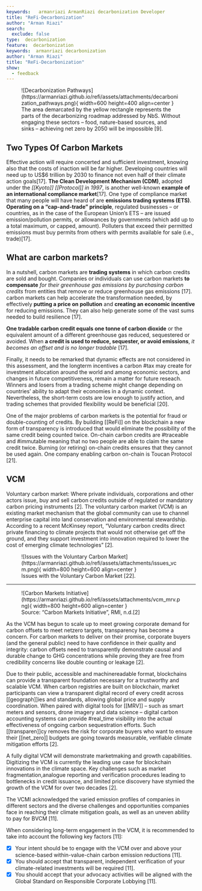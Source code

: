 ```yaml
---
keywords:   armanriazi ArmanRiazi decarbonization Developer
title: "ReFi-Decarbonization"
author: "Arman Riazi"
search:
  exclude: false
type:  decarbonization
feature:  decarbonization
keywords:  armanriazi decarbonization
author: "Arman Riazi"
title: "ReFi-Decarbonization"
show:
  - feedback
---
```


<figure markdown>
![Decarbonization Pathways](https://armanriazi.github.io/refi/assets/attachments/decarbonization_pathways.png){ width=600 height=400 align=center }
<figcaption>The area demarcated by the yellow rectangle represents the parts of the decarbonizing roadmap addressed by NbS. Without engaging these sectors – food, nature-based sources, and sinks – achieving net zero by 2050 will be impossible [9].</figcaption>
</figure>


## Two Types Of Carbon Markets
Effective action will require concerted and sufficient investment, knowing also that the costs of inaction will be far higher. Developing countries will need up to US$6 trillion by 2030 to finance not even half of their climate action goals[17].
**The Clean Development Mechanism (CDM)**, adopted under the *[[Kyoto]] [[Protocol]] in 1997*, is another well-known **example of an international compliance market**[17].
One type of compliance market that many people will have heard of are **emissions trading systems (ETS)**. **Operating on a “cap-and-trade” principle**, regulated businesses – or countries, as in the case of the European Union’s ETS – are issued emission/pollution permits, or allowances by governments (which add up to a total maximum, or capped, amount). Polluters that exceed their permitted emissions must buy permits from others with permits available for sale (i.e., trade)[17].

## What are carbon markets?

In a nutshell, carbon markets are **trading systems** in which carbon credits are sold and bought. Companies or individuals can use carbon markets **to compensate** *for their greenhouse gas emissions by purchasing carbon credits* from entities that remove or reduce greenhouse gas emissions [17].
carbon markets can help accelerate the transformation needed, by effectively **putting a price on pollution** and **creating an economic incentive** for reducing emissions. They can also help generate some of the vast sums needed to build resilience [17].

**One tradable carbon credit equals one tonne of carbon dioxide** or the equivalent amount of a different greenhouse gas reduced, sequestered or avoided. When **a credit is used to reduce, sequester, or avoid emissions**, *it becomes an offset and is no longer tradable* [17].

Finally, it needs to be remarked that dynamic effects are not considered in this assessment, and the longterm incentives a carbon #tax may create for investment allocation around the world and among economic sectors, and changes in future competitiveness, remain a matter for future reseach. Winners and losers from a trading scheme might change depending on countries’ ability to adapt their economies in a dynamic context. Nevertheless, the short-term costs are low enough to justify action, and trading schemes that provided flexibility would be beneficial [20].

One of the major problems of carbon markets is the potential for fraud or double-counting of credits. By building [[ReFi]] on the blockchain a new form of transparency is introduced that would eliminate the possibility of the same credit being counted twice. On-chain carbon credits are #traceable and #immutable meaning that no two people are able to claim the same credit twice. Burning (or retiring) on-chain credits ensures that they cannot be used again. One company enabling carbon on-chain is Toucan Protocol [21].

## VCM
Voluntary carbon market: Where private individuals, corporations and other actors issue,
buy and sell carbon credits outside of regulated or mandatory carbon pricing instruments [2].
The voluntary carbon market (VCM) is an existing market mechanism that the global community
can use to channel enterprise capital into land conservation and environmental stewardship.
According to a recent McKinsey report, “Voluntary carbon credits direct private financing to climate
projects that would not otherwise get off the ground, and they support investment into innovation required
to lower the cost of emerging climate technologies” [2].

<figure markdown>
![Issues with the Voluntary Carbon Market](https://armanriazi.github.io/refi/assets/attachments/issues_vcm.png){ width=800 height=600 align=center }
<figcaption> Issues with the Voluntary Carbon Market [22].</figcaption>
</figure>

---

<figure markdown>
![Carbon Markets Initiative](https://armanriazi.github.io/refi/assets/attachments/vcm_mrv.png){ width=800 height=600 align=center }
<figcaption>Source: “Carbon Markets Initiative”, RMI, n.d.[2]</figcaption>
</figure>

As the VCM has begun to scale up to meet growing corporate demand for carbon offsets to meet netzero
targets, transparency has become a concern. For carbon markets to deliver on their promise,
corporate buyers (and the general public) need to have confidence in their quality and integrity: carbon
offsets need to transparently demonstrate causal and durable change to GHG concentrations while proving they are free from credibility concerns like
double counting or leakage [2].

Due to their public, accessible and machinereadable format, blockchains can provide a
transparent foundation necessary for a trustworthy and scalable VCM. When carbon registries are
built on blockchain, market participants can view a transparent digital record of every credit across
[[geograph]]ies and standards, allowing global price and supply coordination. When paired with
digital tools for [[MRV]] – such as smart meters and sensors, drone imagery and data science – digital
carbon accounting systems can provide #real_time visibility into the actual effectiveness of ongoing
carbon sequestration efforts. Such [[transparen]]cy removes the risk for corporate buyers who want to
ensure their [[net_zero]] budgets are going towards measurable, verifiable climate mitigation efforts [2].

A fully digital VCM will demonstrate marketmaking and growth capabilities. Digitizing
the VCM is currently the leading use case for blockchain innovations in the climate space.
Key challenges such as market fragmentation,analogue reporting and verification procedures
leading to bottlenecks in credit issuance, and limited price discovery have stymied the growth of the VCM for over two decades [2].

The VCMI acknowledged the varied emission profiles of companies in different sectors and the diverse challenges and opportunities companies face in reaching their climate mitigation goals, as well as an uneven ability to pay for BVCM [11].

When considering long-term engagement in the VCM, it is recommended to take into account the following key factors [11]:

- [x] Your intent should be to engage with the VCM over and above your science-based within-value-chain carbon emission reductions [11].
- [x] You should accept that transparent, independent verification of your climate-related investments will be required [11].
- [x] You should accept that your advocacy activities will be aligned with the Global Standard on Responsible Corporate Lobbying [11].